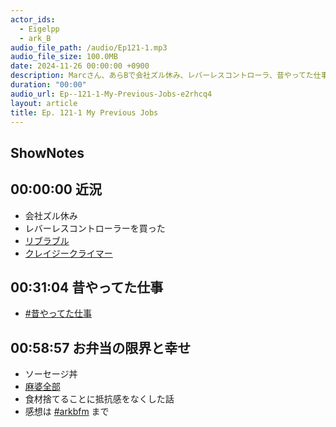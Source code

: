 ```yaml
---
actor_ids:
  - Eigelpp
  - ark_B
audio_file_path: /audio/Ep121-1.mp3
audio_file_size: 100.0MB
date: 2024-11-26 00:00:00 +0900
description: Marcさん、あらBで会社ズル休み、レバーレスコントローラ、昔やってた仕事、お弁当の限界と幸せなどについて話しました。
duration: "00:00"
audio_url: Ep--121-1-My-Previous-Jobs-e2rhcq4
layout: article
title: Ep. 121-1 My Previous Jobs
---
```


## ShowNotes

## 00:00:00 近況

* 会社ズル休み
* レバーレスコントローラーを買った
* [リブラブル](https://ja.wikipedia.org/wiki/%E3%83%AA%E3%83%96%E3%83%AB%E3%83%A9%E3%83%96%E3%83%AB)
* [クレイジークライマー](https://ja.wikipedia.org/wiki/%E3%82%AF%E3%83%AC%E3%83%BC%E3%82%B8%E3%83%BC%E3%83%BB%E3%82%AF%E3%83%A9%E3%82%A4%E3%83%9E%E3%83%BC)

## 00:31:04 昔やってた仕事

* [#昔やってた仕事](https://x.com/search?q=%23%E6%98%94%E3%82%84%E3%81%A3%E3%81%A6%E3%81%9F%E4%BB%95%E4%BA%8B&src=typed_query&f=live)

## 00:58:57 お弁当の限界と幸せ

* ソーセージ丼
* [麻婆全部](https://youtube.com/shorts/ASZ9gjHL9y4?si=fld-tyd3ErZIGmBz)
* 食材捨てることに抵抗感をなくした話
* 感想は [#arkbfm](https://x.com/search?q=%23arkbfm&src=typed_query&f=live) まで